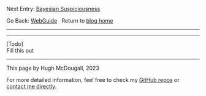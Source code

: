 Next Entry: [Bayesian Suspiciousness](.\..\02_suspiciousness\page.html)  
  
  
Go Back: [WebGuide](.\..\page.html)	&nbsp;	Return to [blog home](.\..\..\bloghome.html)  
  
---------------------------------------------------------------------------  
---------  
  
  
[Todo]  
Fill this out  
  
---------  
  
This page by Hugh McDougall, 2023  
  
  
  
For more detailed information, feel free to check my [GitHub repos](https://github.com/HughMcDougall/) or [contact me directly](hughmcdougallemail@gmail.com).  
  
